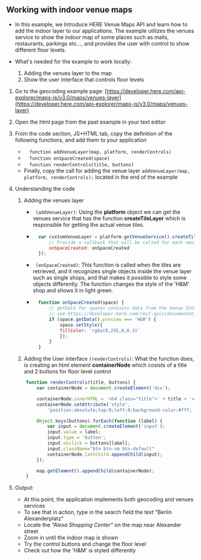 ## Working with indoor venue maps

* In this example, we Introduce HERE Venue Maps API and learn how to add the indoor layer to our applications. The example utilizes the venues service to show the indoor map of some places such as malls, restaurants, parkings etc..., and provides the user with control to show different floor levels.

* What's needed for the example to work locally:
    1. Adding the venues layer to the map
    2. Show the user interface that controls floor levels

1. Go to the geocoding example page: [https://developer.here.com/api-explorer/maps-js/v3.0/maps/venues-layer](https://developer.here.com/api-explorer/maps-js/v3.0/maps/venues-layer)

2. Open the html page from the past example in your text editor

2. From the code section, JS+HTML tab, copy the definition of the following functions, and add them to your application
    * ```   function addVenueLayer(map, platform, renderControls)    ```
    * ```   function onSpaceCreated(space)    ```
    * ```   function renderControls(title, buttons)    ```
    * Finally, copy the call for adding the venue layer ``` addVenueLayer(map, platform, renderControls); ``` located in the end of the example

3. Understanding the code
    1. Adding the venues layer 
        * ``` (addVenueLayer)```: Using the **platform** object we can get the venues service that has the function **createTileLayer** which is responsible for getting the actual venue tiles.
        * ```javascript
            var customVenueLayer = platform.getVenueService().createTileLayer({
                // Provide a callback that will be called for each newly created space
                onSpaceCreated: onSpaceCreated
            });
          ```
        * ``` (onSpaceCreated)```: This function is called when the tiles are retrieved, and it recognizes single objects inside the venue layer such as single shops, and that makes it possible to style some objects differently. The function changes the style of the 'H&M' shop and shows it in light green.
        * ```javascript
            function onSpaceCreated(space) {
                // getData for spaces contains data from the Venue Interaction Tile API,
                // see https://developer.here.com/rest-apis/documentation/venue-maps/topics/resource-type-venue-interaction-tile.html
                if (space.getData().preview === 'H&M') {
                    space.setStyle({
                    fillColor: 'rgba(0,255,0,0.3)'
                    });
                }
            }
          ```

    2. Adding the User interface ```(renderControls)```: What the function does, is creating an html element **containerNode** which cosists of a title and 2 buttons for floor level control
    ```javascript
        function renderControls(title, buttons) {
            var containerNode = document.createElement('div');

            containerNode.innerHTML = '<h4 class="title">' + title + '</h4><div class="btn-group"></div>';
            containerNode.setAttribute('style',
                'position:absolute;top:0;left:0;background-color:#fff; padding:10px;text-align:center');

            Object.keys(buttons).forEach(function (label) {
                var input = document.createElement('input');
                input.value = label;
                input.type = 'button';
                input.onclick = buttons[label];
                input.className="btn btn-sm btn-default"
                containerNode.lastChild.appendChild(input);
            });

            map.getElement().appendChild(containerNode);
        }
    ```

4. Output:
    * At this point, the application implements both geocoding and venues services
    * To see that in action, type in the search field the text "Berlin Alexanderplatz"
    * Locate the *"Alexa Shopping Center"* on the map near Alexander street
    * Zoom in until the indoor map is shown
    * Try the control buttons and change the floor level
    * Check out how the 'H&M' is styled differently
